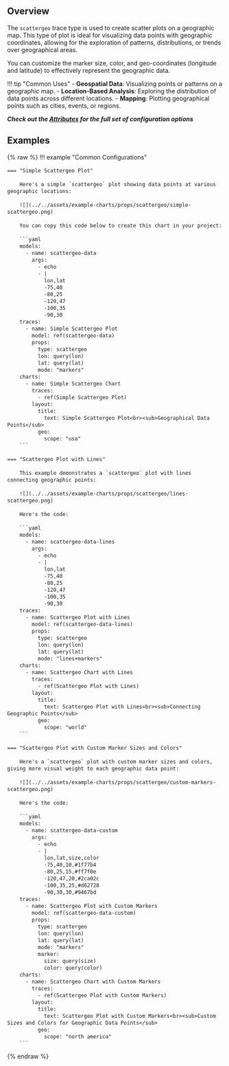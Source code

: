 
## Overview

The `scattergeo` trace type is used to create scatter plots on a geographic map. This type of plot is ideal for visualizing data points with geographic coordinates, allowing for the exploration of patterns, distributions, or trends over geographical areas.

You can customize the marker size, color, and geo-coordinates (longitude and latitude) to effectively represent the geographic data.

!!! tip "Common Uses"
    - **Geospatial Data**: Visualizing points or patterns on a geographic map.
    - **Location-Based Analysis**: Exploring the distribution of data points across different locations.
    - **Mapping**: Plotting geographical points such as cities, events, or regions.

_**Check out the [Attributes](../configuration/Trace/Props/Scattergeo/#attributes) for the full set of configuration options**_

## Examples

{% raw %}
!!! example "Common Configurations"

    === "Simple Scattergeo Plot"

        Here's a simple `scattergeo` plot showing data points at various geographic locations:

        ![](../../assets/example-charts/props/scattergeo/simple-scattergeo.png)

        You can copy this code below to create this chart in your project:

        ```yaml
        models:
          - name: scattergeo-data
            args:
              - echo
              - |
                lon,lat
                -75,40
                -80,25
                -120,47
                -100,35
                -90,30
        traces:
          - name: Simple Scattergeo Plot
            model: ref(scattergeo-data)
            props:
              type: scattergeo
              lon: query(lon)
              lat: query(lat)
              mode: "markers"
        charts:
          - name: Simple Scattergeo Chart
            traces:
              - ref(Simple Scattergeo Plot)
            layout:
              title:
                text: Simple Scattergeo Plot<br><sub>Geographical Data Points</sub>
              geo:
                scope: "usa"
        ```

    === "Scattergeo Plot with Lines"

        This example demonstrates a `scattergeo` plot with lines connecting geographic points:

        ![](../../assets/example-charts/props/scattergeo/lines-scattergeo.png)

        Here's the code:

        ```yaml
        models:
          - name: scattergeo-data-lines
            args:
              - echo
              - |
                lon,lat
                -75,40
                -80,25
                -120,47
                -100,35
                -90,30
        traces:
          - name: Scattergeo Plot with Lines
            model: ref(scattergeo-data-lines)
            props:
              type: scattergeo
              lon: query(lon)
              lat: query(lat)
              mode: "lines+markers"
        charts:
          - name: Scattergeo Chart with Lines
            traces:
              - ref(Scattergeo Plot with Lines)
            layout:
              title:
                text: Scattergeo Plot with Lines<br><sub>Connecting Geographic Points</sub>
              geo:
                scope: "world"
        ```

    === "Scattergeo Plot with Custom Marker Sizes and Colors"

        Here's a `scattergeo` plot with custom marker sizes and colors, giving more visual weight to each geographic data point:

        ![](../../assets/example-charts/props/scattergeo/custom-markers-scattergeo.png)

        Here's the code:

        ```yaml
        models:
          - name: scattergeo-data-custom
            args:
              - echo
              - |
                lon,lat,size,color
                -75,40,10,#1f77b4
                -80,25,15,#ff7f0e
                -120,47,20,#2ca02c
                -100,35,25,#d62728
                -90,30,30,#9467bd
        traces:
          - name: Scattergeo Plot with Custom Markers
            model: ref(scattergeo-data-custom)
            props:
              type: scattergeo
              lon: query(lon)
              lat: query(lat)
              mode: "markers"
              marker:
                size: query(size)
                color: query(color)
        charts:
          - name: Scattergeo Chart with Custom Markers
            traces:
              - ref(Scattergeo Plot with Custom Markers)
            layout:
              title:
                text: Scattergeo Plot with Custom Markers<br><sub>Custom Sizes and Colors for Geographic Data Points</sub>
              geo:
                scope: "north america"
        ```

{% endraw %}
